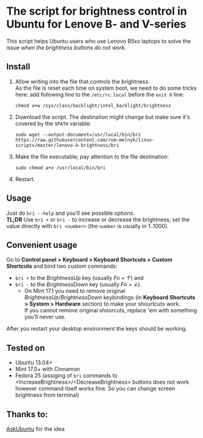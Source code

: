 # The script for brightness control in Ubuntu for Lenove B- and V-series

This script helps Ubuntu users who use Lenovo B5xx laptops to solve the issue _when the brightness buttons do not work._



## Install

1. Allow writing into the file that controls the brightness.  
   As the file is reset each time on system boot, we need to do some tricks here:
   add following line to the `/etc/rc.local` before the `exit 0` line:  
   ```
   chmod a+w /sys/class/backlight/intel_backlight/brightness
   ```
2. Download the script. The destination might change but make sure it's covered by the `$PATH` variable:  
   ```
   sudo wget --output-document=/usr/local/bin/bri https://raw.githubusercontent.com/rom-melnyk/linux-scripts/master/lenovo-b-brightness/bri
   ```
3. Make the file executable; pay attention to the file destination:  
   ```
   sudo chmod a+x /usr/local/bin/bri
   ```
4. Restart.



## Usage

Just do `bri --help` and you'll see possible options.  
**TL;DR**
Use `bri +` or `bri -` to increase or decrease the brightness; set the value directly with `bri <number>` (the `number` is usually in 1..1000).



## Convenient usage

Go to **Control panel > Keyboard > Keyboard Shortcuts > Custom Shortcuts** and bind two custom commands:
* `bri +` to the _BrightnessUp_ key (usually _Fn + &uarr;_) and
* `bri -` to the _BrightnessDown_ key (usually _Fn + &darr;_).
  * On Mint 17.1 you need to remove original _BrightnessUp_/_BrightnessDown_ keybindings (in **Keyboard Shortcuts > System > Hardware** section) to make your shourtcuts work.  
   If you cannot remove original shoorcuts, replace 'em with something you'll never use.

After you restart your desktop environment the keys should be working.



## Tested on

* Ubuntu 13.04+
* Mint 17.0+ with Cinnamon
* Fedora 25 (assiging of `bri` commands to \<IncreaseBrightness\>/\<DecreaseBrightness\> buttons does not work however command itself works fine. So you can change screen brightness from terminal)



## Thanks to:

[AskUbuntu](http://askubuntu.com/) for the idea

